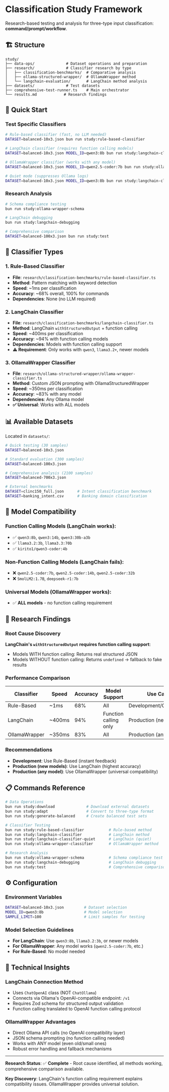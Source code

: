 # Classification Study Framework

Research-based testing and analysis for three-type input classification: **command/prompt/workflow**.

## 🏗️ Structure

```
study/
├── data-ops/              # Dataset operations and preparation
├── research/              # Classifier research by type
│   ├── classification-benchmarks/  # Comparative analysis
│   ├── ollama-structured-wrapper/  # OllamaWrapper method
│   └── langchain-evaluation/       # LangChain method analysis
├── datasets/              # Test datasets
├── comprehensive-test-runner.ts    # Main orchestrator
└── results.md            # Research findings
```

## 🚀 Quick Start

### **Test Specific Classifiers**

```bash
# Rule-based classifier (fast, no LLM needed)
DATASET=balanced-10x3.json bun run study:rule-based-classifier

# LangChain classifier (requires function calling models)
DATASET=balanced-10x3.json MODEL_ID=qwen3:8b bun run study:langchain-classifier

# OllamaWrapper classifier (works with any model)  
DATASET=balanced-10x3.json MODEL_ID=qwen2.5-coder:7b bun run study:ollama-wrapper-classifier

# Quiet mode (suppresses Ollama logs)
DATASET=balanced-10x3.json MODEL_ID=qwen3:8b bun run study:langchain-classifier-quiet
```

### **Research Analysis**

```bash
# Schema compliance testing
bun run study:ollama-wrapper-schema

# LangChain debugging
bun run study:langchain-debugging

# Comprehensive comparison
DATASET=balanced-100x3.json bun run study:test
```

## 🧪 **Classifier Types**

### **1. Rule-Based Classifier**
- **File**: `research/classification-benchmarks/rule-based-classifier.ts`
- **Method**: Pattern matching with keyword detection
- **Speed**: ~1ms per classification
- **Accuracy**: ~68% overall, 100% for commands
- **Dependencies**: None (no LLM required)

### **2. LangChain Classifier** 
- **File**: `research/classification-benchmarks/langchain-classifier.ts`
- **Method**: LangChain `withStructuredOutput` + function calling
- **Speed**: ~400ms per classification
- **Accuracy**: ~94% with function calling models
- **Dependencies**: Models with function calling support
- **⚠️ Requirement**: Only works with `qwen3`, `llama3.2+`, newer models

### **3. OllamaWrapper Classifier**
- **File**: `research/ollama-structured-wrapper/ollama-wrapper-classifier.ts`
- **Method**: Custom JSON prompting with OllamaStructuredWrapper
- **Speed**: ~350ms per classification  
- **Accuracy**: ~83% with any model
- **Dependencies**: Any Ollama model
- **✅ Universal**: Works with ALL models

## 📊 **Available Datasets**

Located in `datasets/`:

```bash
# Quick testing (30 samples)
DATASET=balanced-10x3.json

# Standard evaluation (300 samples) 
DATASET=balanced-100x3.json

# Comprehensive analysis (2100 samples)
DATASET=balanced-700x3.json

# External benchmarks
DATASET=clinc150_full.json      # Intent classification benchmark
DATASET=banking_intent.csv      # Banking domain classification
```

## 🎯 **Model Compatibility**

### **Function Calling Models** (LangChain works):
- ✅ `qwen3:8b`, `qwen3:14b`, `qwen3:30b-a3b`
- ✅ `llama3.2:3b`, `llama3.3:70b`
- ✅ `kirito1/qwen3-coder:4b`

### **Non-Function Calling Models** (LangChain fails):
- ❌ `qwen2.5-coder:7b`, `qwen2.5-coder:14b`, `qwen2.5-coder:32b`
- ❌ `SmolLM2:1.7B`, `deepseek-r1:7b`

### **Universal Models** (OllamaWrapper works):
- ✅ **ALL models** - no function calling requirement

## 🔬 **Research Findings**

### **Root Cause Discovery**
**LangChain's `withStructuredOutput` requires function calling support**:
- Models WITH function calling: Returns real structured JSON
- Models WITHOUT function calling: Returns `undefined` → fallback to fake results

### **Performance Comparison**
| Classifier | Speed | Accuracy | Model Support | Use Case |
|------------|-------|----------|---------------|----------|
| Rule-Based | ~1ms | 68% | All | Development/Commands |
| LangChain | ~400ms | 94% | Function calling only | Production (new models) |
| OllamaWrapper | ~350ms | 83% | All | Production (any model) |

### **Recommendations**
- **Development**: Use Rule-Based (instant feedback)
- **Production (new models)**: Use LangChain (highest accuracy)
- **Production (any model)**: Use OllamaWrapper (universal compatibility)

## 📋 **Commands Reference**

```bash
# Data Operations
bun run study:download              # Download external datasets
bun run study:adapt                 # Convert to three-type format
bun run study:generate-balanced     # Create balanced test sets

# Classifier Testing
bun run study:rule-based-classifier           # Rule-based method
bun run study:langchain-classifier            # LangChain method  
bun run study:langchain-classifier-quiet      # LangChain (quiet)
bun run study:ollama-wrapper-classifier       # OllamaWrapper method

# Research Analysis
bun run study:ollama-wrapper-schema           # Schema compliance test
bun run study:langchain-debugging             # LangChain debugging
bun run study:test                            # Comprehensive comparison
```

## ⚙️ **Configuration**

### **Environment Variables**
```bash
DATASET=balanced-10x3.json         # Dataset selection
MODEL_ID=qwen3:8b                  # Model selection
SAMPLE_LIMIT=100                   # Limit samples for testing
```

### **Model Selection Guidelines**
- **For LangChain**: Use `qwen3:8b`, `llama3.2:3b`, or newer models
- **For OllamaWrapper**: Any model works (`qwen2.5-coder:7b`, etc.)
- **For Rule-Based**: No model needed

## 🧠 **Technical Insights**

### **LangChain Connection Method**
- Uses `ChatOpenAI` class (NOT `ChatOllama`)
- Connects via Ollama's OpenAI-compatible endpoint: `/v1`
- Requires Zod schema for structured output validation
- Function calling translated to OpenAI function calling protocol

### **OllamaWrapper Advantages**
- Direct Ollama API calls (no OpenAI compatibility layer)
- JSON schema prompting (no function calling needed)
- Works with ANY model (even old/small ones)
- Robust error handling and fallback mechanisms

---

**Research Status**: ✅ **Complete** - Root cause identified, all methods working, comprehensive comparison available.

**Key Discovery**: LangChain's function calling requirement explains compatibility issues. OllamaWrapper provides universal solution.